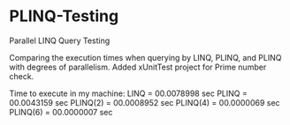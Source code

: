 # PLINQ-Testing
Parallel LINQ Query Testing

Comparing the execution times when querying by LINQ, PLINQ, and PLINQ with degrees of parallelism.
Added xUnitTest project for Prime number check.

Time to execute in my machine:
LINQ     = 00.0078998 sec
PLINQ    = 00.0043159 sec
PLINQ(2) = 00.0008952 sec
PLINQ(4) = 00.0000069 sec
PLINQ(6) = 00.0000007 sec
